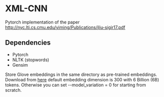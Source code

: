 # XML-CNN
Pytorch implementation of the paper http://nyc.lti.cs.cmu.edu/yiming/Publications/jliu-sigir17.pdf

## Dependencies
* Pytorch
* NLTK (stopwords)
* Gensim


Store Glove embeddings in the same directory as pre-trained embeddings. Download from [here](https://nlp.stanford.edu/data/glove.6B.zip) default embedding dimension is 300 with 6 Billion (6B) tokens. Otherwise you can set --model_variation = 0 for starting from scratch.
